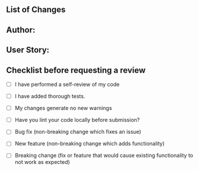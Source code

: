 ## List of Changes

## Author:

## User Story: 

## Checklist before requesting a review
- [ ] I have performed a self-review of my code
- [ ] I have added thorough tests.
- [ ] My changes generate no new warnings
- [ ] Have you lint your code locally before submission?

- [ ] Bug fix (non-breaking change which fixes an issue)
- [ ] New feature (non-breaking change which adds functionality)
- [ ] Breaking change (fix or feature that would cause existing functionality to not work as expected)
